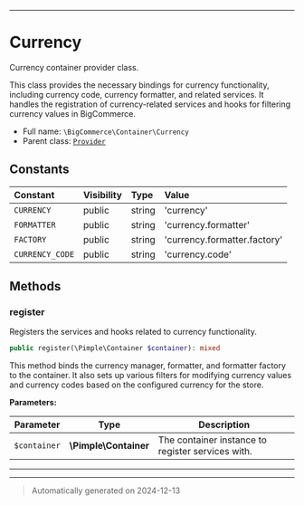 ***

# Currency

Currency container provider class.

This class provides the necessary bindings for currency functionality, including
currency code, currency formatter, and related services. It handles the registration
of currency-related services and hooks for filtering currency values in BigCommerce.

* Full name: `\BigCommerce\Container\Currency`
* Parent class: [`Provider`](./classes/BigCommerce/Container/Provider.md)


## Constants

| Constant | Visibility | Type | Value |
|:---------|:-----------|:-----|:------|
|`CURRENCY`|public|string|&#039;currency&#039;|
|`FORMATTER`|public|string|&#039;currency.formatter&#039;|
|`FACTORY`|public|string|&#039;currency.formatter.factory&#039;|
|`CURRENCY_CODE`|public|string|&#039;currency.code&#039;|


## Methods


### register

Registers the services and hooks related to currency functionality.

```php
public register(\Pimple\Container $container): mixed
```

This method binds the currency manager, formatter, and formatter factory to the
container. It also sets up various filters for modifying currency values and currency
codes based on the configured currency for the store.






**Parameters:**

| Parameter | Type | Description |
|-----------|------|-------------|
| `$container` | **\Pimple\Container** | The container instance to register services with. |





***


***
> Automatically generated on 2024-12-13
